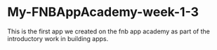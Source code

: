# My-FNBAppAcademy-week-1-3
This is the first app we created on the fnb app academy as part of the introductory work in building apps.
